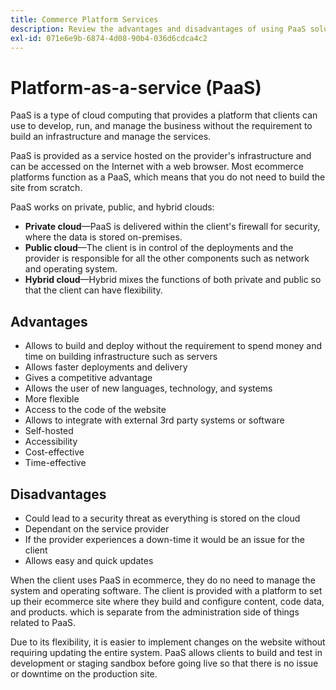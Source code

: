 ```yaml
---
title: Commerce Platform Services
description: Review the advantages and disadvantages of using PaaS solutions for your hosting infrastructure to determine what's right for your ecommerce project.
exl-id: 071e6e9b-6874-4d08-90b4-036d6cdca4c2
---
```

# Platform-as-a-service (PaaS)

PaaS is a type of cloud computing that provides a platform that clients can use to develop, run, and manage the business without the requirement to build an infrastructure and manage the services.

PaaS is provided as a service hosted on the provider's infrastructure and can be accessed on the Internet with a web browser. Most ecommerce platforms function as a PaaS, which means that you do not need to build the site from scratch.

PaaS works on private, public, and hybrid clouds:

- **Private cloud**—PaaS is delivered within the client's firewall for security, where the data is stored on-premises.
- **Public cloud**—The client is in control of the deployments and the provider is responsible for all the other components such as network and operating system.
- **Hybrid cloud**—Hybrid mixes the functions of both private and public so that the client can have flexibility.

## Advantages

- Allows to build and deploy without the requirement to spend money and time on building infrastructure such as servers
- Allows faster deployments and delivery
- Gives a competitive advantage
- Allows the user of new languages, technology, and systems
- More flexible
- Access to the code of the website
- Allows to integrate with external 3rd party systems or software
- Self-hosted
- Accessibility
- Cost-effective
- Time-effective

## Disadvantages

- Could lead to a security threat as everything is stored on the cloud
- Dependant on the service provider
- If the provider experiences a down-time it would be an issue for the
client
- Allows easy and quick updates

When the client uses PaaS in ecommerce, they do no need to manage the system and operating software. The client is provided with a platform to set up their ecommerce site where they build and configure content, code data, and products. which is separate from the administration side of things related to PaaS. 

Due to its flexibility, it is easier to implement changes on the website without requiring updating the entire system. PaaS allows clients to build and test in development or staging sandbox before going live so that there is no issue or downtime on the production site.
